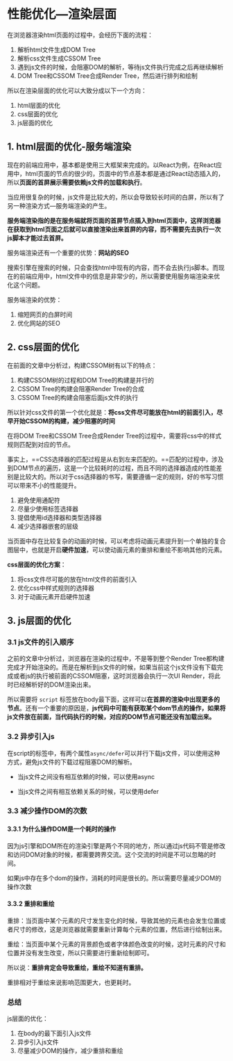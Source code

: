 # 性能优化—渲染层面

在浏览器渲染html页面的过程中，会经历下面的流程：

1. 解析html文件生成DOM Tree
2. 解析css文件生成CSSOM Tree
3. 遇到js文件的时候，会阻塞DOM的解析，等待js文件执行完成之后再继续解析
4. DOM Tree和CSSOM Tree合成Render Tree，然后进行排列和绘制

所以在渲染层面的优化可以大致分成以下一个方向：

1. html层面的优化
2. css层面的优化
3. js层面的优化



## 1. html层面的优化-服务端渲染

现在的前端应用中，基本都是使用三大框架来完成的。以React为例，在React应用中，html页面的节点的很少的，页面中的节点基本都是通过React动态插入的，所以**页面的首屏展示需要依赖js文件的加载和执行**。

当应用很复杂的时候，js文件是比较大的，所以会导致较长时间的白屏，所以有了另一种渲染方式—服务端渲染的产生。

**服务端渲染指的是在服务端就将页面的首屏节点插入到html页面中，这样浏览器在获取到html页面之后就可以直接渲染出来首屏的内容，而不需要先去执行一次js脚本才能过去首屏。**

服务端渲染还有一个重要的优势：**网站的SEO**

搜索引擎在搜索的时候，只会查找html中现有的内容，而不会去执行js脚本。而现在的前端应用中，html文件中的信息是非常少的，所以需要使用服务端渲染来优化这个问题。

服务端渲染的优势：

1. 缩短网页的白屏时间
2. 优化网站的SEO



## 2. css层面的优化

在前面的文章中分析过，构建CSSOM树有以下的特点：

1. 构建CSSOM树的过程和DOM Tree的构建是并行的
2. CSSOM Tree的构建会阻塞Render Tree的合成
3. CSSOM Tree的构建会阻塞后面js文件的执行

所以针对css文件的第一个优化就是：**将css文件尽可能放在html的前面引入，尽早开始CSSOM的构建，减少阻塞的时间**

在将DOM Tree和CSSOM Tree合成Render Tree的过程中，需要将css中的样式规则匹配到对应的节点。

事实上，==CSS选择器的匹配过程是从右到左来匹配的。==匹配的过程中，涉及到DOM节点的遍历，这是一个比较耗时的过程，而且不同的选择器造成的性能差别是比较大的。所以对于css选择器的书写，需要遵循一定的规则，好的书写习惯可以带来不小的性能提升。

1. 避免使用通配符
2. 尽量少使用标签选择器
3. 提倡使用id选择器和类型选择器
4. 减少选择器嵌套的层级

当页面中存在比较复杂的动画的时候，可以考虑将动画元素提升到一个单独的复合图层中，也就是开启**硬件加速**，可以使动画元素的重排和重绘不影响其他的元素。



**css层面的优化方案**：

1. 将css文件尽可能的放在html文件的前面引入
2. 优化css中样式规则的选择器
3. 对于动画元素开启硬件加速



## 3. js层面的优化

### 3.1 js文件的引入顺序

之前的文章中分析过，浏览器在渲染的过程中，不是等到整个Render Tree都构建完成才开始渲染的。而是在解析到js文件的时候，如果当前这个js文件没有下载完成或者js的执行被前面的CSSOM阻塞，这时浏览器会执行一次UI Render，将此时已经解析好的DOM渲染出来。

所以需要将 `script` 标签放在body最下面，这样可以**在首屏的渲染中出现更多的节点**。还有一个重要的原因是，**js代码中可能有获取某个dom节点的操作，如果将js文件放在前面，当代码执行的时候，对应的DOM节点可能还没有加载出来。**

### 3.2 异步引入js

在script的标签中，有两个属性`async/defer`可以并行下载js文件，可以使用这种方式，避免js文件的下载过程阻塞DOM的解析。

- 当js文件之间没有相互依赖的时候，可以使用async

- 当js文件之间有相互依赖关系的时候，可以使用defer

### 3.3 减少操作DOM的次数

#### 3.3.1 为什么操作DOM是一个耗时的操作

因为js引擎和DOM所在的渲染引擎是两个不同的地方，所以通过js代码不管是修改和访问DOM对象的时候，都需要跨界交流。这个交流的时间是不可以忽略的时间。

如果js中存在多个dom的操作，消耗的时间是很长的。所以需要尽量减少DOM的操作次数

#### 3.3.2 重排和重绘

重排：当页面中某个元素的尺寸发生变化的时候，导致其他的元素也会发生位置或者尺寸的修改，这是浏览器就需要重新计算每个元素的位置，然后进行绘制出来。

重绘：当页面中某个元素的背景颜色或者字体颜色改变的时候，这时元素的尺寸和位置并没有发生改变，所以只需要进行重新绘制即可。

所以说：**重排肯定会导致重绘，重绘不知道有重排。**

重排相对于重绘来说影响范围更大，也更耗时。

### 总结

js层面的优化：

1. 在body的最下面引入js文件
2. 异步引入js文件
3. 尽量减少DOM的操作，减少重排和重绘


